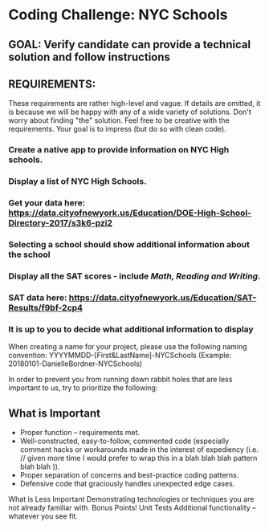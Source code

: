 # Coding Challenge: NYC Schools


## GOAL: Verify candidate can provide a technical solution and follow instructions


## REQUIREMENTS:
These requirements are rather high-level and vague. If details are omitted, it is because we will be happy with any of a wide variety of solutions. Don't worry about finding "the" solution. Feel free to be creative with the requirements. Your goal is to impress (but do so with clean code).
### Create a native app to provide information on NYC High schools.
### Display a list of NYC High Schools. 
### Get your data here: https://data.cityofnewyork.us/Education/DOE-High-School-Directory-2017/s3k6-pzi2



### Selecting a school should show additional information about the school 

### Display all the SAT scores - include *Math, Reading and Writing.*
### SAT data here: https://data.cityofnewyork.us/Education/SAT-Results/f9bf-2cp4

### It is up to you to decide what additional information to display

When creating a name for your project, please use the following naming convention:
YYYYMMDD-[First&LastName]-NYCSchools (Example: 20180101-DanielleBordner-NYCSchools)

In order to prevent you from running down rabbit holes that are less important to us, try to prioritize the following:
## What is Important
* Proper function – requirements met.
* Well-constructed, easy-to-follow, commented code (especially comment hacks or workarounds made in the interest of expediency (i.e. // given more time I would prefer to wrap this in a blah blah blah pattern blah blah )).
* Proper separation of concerns and best-practice coding patterns.
* Defensive code that graciously handles unexpected edge cases.

What is Less Important
Demonstrating technologies or techniques you are not already familiar with.
Bonus Points!
Unit Tests
Additional functionality – whatever you see fit.

